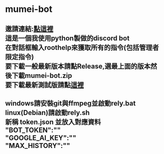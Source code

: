 # mumei-bot
邀請連結:[點這裡](https://discord.com/api/oauth2/authorize?client_id=999157840063242330&permissions=8&scope=applications.commands+bot)    
這是一個我使用python製做的discord bot  
在對話框輸入roothelp來獲取所有的指令(包括管理者限定指令)  
要下載一般最新版本請點Release,選最上面的版本然後下載mumei-bot.zip  
要下載最新測試版請點[這裡](https://github.com/aishukander/mumei-bot/archive/refs/heads/main.zip)  
---------------------------------------------------------------------------------------------
windows請安裝git與ffmpeg並啟動rely.bat  
linux(Debian)請啟動rely.sh  
新稱 token.json 並放入對應資料  
"BOT_TOKEN":""  
"GOOGLE_AI_KEY":""  
"MAX_HISTORY":""  
---------------------------------------------------------------------------------------------  